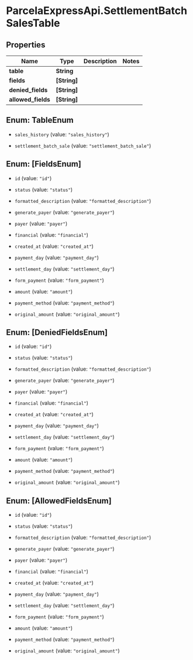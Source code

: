 # ParcelaExpressApi.SettlementBatchSalesTable

## Properties

Name | Type | Description | Notes
------------ | ------------- | ------------- | -------------
**table** | **String** |  | 
**fields** | **[String]** |  | 
**denied_fields** | **[String]** |  | 
**allowed_fields** | **[String]** |  | 



## Enum: TableEnum


* `sales_history` (value: `"sales_history"`)

* `settlement_batch_sale` (value: `"settlement_batch_sale"`)





## Enum: [FieldsEnum]


* `id` (value: `"id"`)

* `status` (value: `"status"`)

* `formatted_description` (value: `"formatted_description"`)

* `generate_payer` (value: `"generate_payer"`)

* `payer` (value: `"payer"`)

* `financial` (value: `"financial"`)

* `created_at` (value: `"created_at"`)

* `payment_day` (value: `"payment_day"`)

* `settlement_day` (value: `"settlement_day"`)

* `form_payment` (value: `"form_payment"`)

* `amount` (value: `"amount"`)

* `payment_method` (value: `"payment_method"`)

* `original_amount` (value: `"original_amount"`)





## Enum: [DeniedFieldsEnum]


* `id` (value: `"id"`)

* `status` (value: `"status"`)

* `formatted_description` (value: `"formatted_description"`)

* `generate_payer` (value: `"generate_payer"`)

* `payer` (value: `"payer"`)

* `financial` (value: `"financial"`)

* `created_at` (value: `"created_at"`)

* `payment_day` (value: `"payment_day"`)

* `settlement_day` (value: `"settlement_day"`)

* `form_payment` (value: `"form_payment"`)

* `amount` (value: `"amount"`)

* `payment_method` (value: `"payment_method"`)

* `original_amount` (value: `"original_amount"`)





## Enum: [AllowedFieldsEnum]


* `id` (value: `"id"`)

* `status` (value: `"status"`)

* `formatted_description` (value: `"formatted_description"`)

* `generate_payer` (value: `"generate_payer"`)

* `payer` (value: `"payer"`)

* `financial` (value: `"financial"`)

* `created_at` (value: `"created_at"`)

* `payment_day` (value: `"payment_day"`)

* `settlement_day` (value: `"settlement_day"`)

* `form_payment` (value: `"form_payment"`)

* `amount` (value: `"amount"`)

* `payment_method` (value: `"payment_method"`)

* `original_amount` (value: `"original_amount"`)





